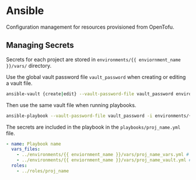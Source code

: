 # Ansible

Configuration management for resources provisioned from OpenTofu.

## Managing Secrets

Secrets for each project are stored in `environments/{{ enviornment_name }}/vars/` directory.

Use the global vault password file `vault_password` when creating or editing a vault file.

```sh
ansible-vault {create|edit} --vault-password-file vault_password environments/{{ enviornment_name }}/vars/proj_name_vault.yml
```

Then use the same vault file when running playbooks.

```sh
ansible-playbook --vault-password-file vault_password -i environments/{{ enviornment_name }} playbook.yml
```

The secrets are included in the playbook in the `playbooks/proj_name.yml` file.

```yml
- name: Playbook name
  vars_files:
    - ../environments/{{ enviornment_name }}/vars/proj_name_vars.yml # unencrypted vars
    - ../environments/{{ enviornment_name }}/vars/proj_name_vault.yml # encrypted vars
  roles:
    - ../roles/proj_name
```
